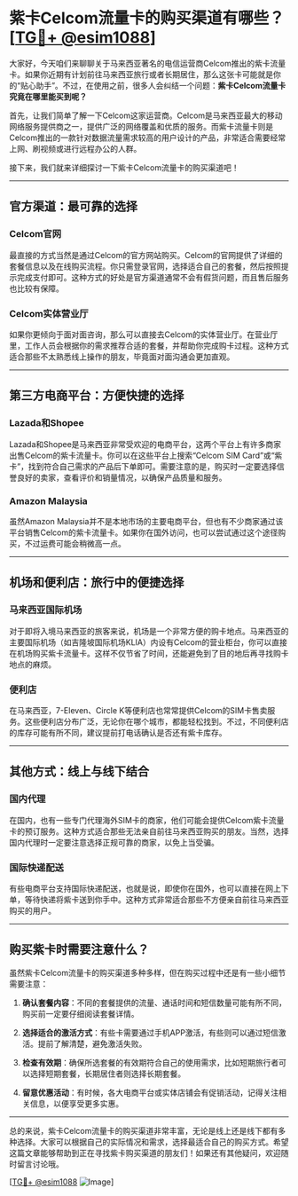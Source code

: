# 紫卡Celcom流量卡的购买渠道有哪些？[[TG💪+ @esim1088](https://t.me/s/esim1088)]

大家好，今天咱们来聊聊关于马来西亚著名的电信运营商Celcom推出的紫卡流量卡。如果你近期有计划前往马来西亚旅行或者长期居住，那么这张卡可能就是你的“贴心助手”。不过，在使用之前，很多人会纠结一个问题：**紫卡Celcom流量卡究竟在哪里能买到呢？**

首先，让我们简单了解一下Celcom这家运营商。Celcom是马来西亚最大的移动网络服务提供商之一，提供广泛的网络覆盖和优质的服务。而紫卡流量卡则是Celcom推出的一款针对数据流量需求较高的用户设计的产品，非常适合需要经常上网、刷视频或进行远程办公的人群。

接下来，我们就来详细探讨一下紫卡Celcom流量卡的购买渠道吧！

---

## 官方渠道：最可靠的选择

### Celcom官网
最直接的方式当然是通过Celcom的官方网站购买。Celcom的官网提供了详细的套餐信息以及在线购买流程。你只需登录官网，选择适合自己的套餐，然后按照提示完成支付即可。这种方式的好处是官方渠道通常不会有假货问题，而且售后服务也比较有保障。

### Celcom实体营业厅
如果你更倾向于面对面咨询，那么可以直接去Celcom的实体营业厅。在营业厅里，工作人员会根据你的需求推荐合适的套餐，并帮助你完成购卡过程。这种方式适合那些不太熟悉线上操作的朋友，毕竟面对面沟通会更加直观。

---

## 第三方电商平台：方便快捷的选择

### Lazada和Shopee
Lazada和Shopee是马来西亚非常受欢迎的电商平台，这两个平台上有许多商家出售Celcom的紫卡流量卡。你可以在这些平台上搜索“Celcom SIM Card”或“紫卡”，找到符合自己需求的产品后下单即可。需要注意的是，购买时一定要选择信誉良好的卖家，查看评价和销量情况，以确保产品质量和服务。

### Amazon Malaysia
虽然Amazon Malaysia并不是本地市场的主要电商平台，但也有不少商家通过该平台销售Celcom的紫卡流量卡。如果你在国外访问，也可以尝试通过这个途径购买，不过运费可能会稍微高一点。

---

## 机场和便利店：旅行中的便捷选择

### 马来西亚国际机场
对于即将入境马来西亚的旅客来说，机场是一个非常方便的购卡地点。马来西亚的主要国际机场（如吉隆坡国际机场KLIA）内设有Celcom的营业柜台，你可以直接在机场购买紫卡流量卡。这样不仅节省了时间，还能避免到了目的地后再寻找购卡地点的麻烦。

### 便利店
在马来西亚，7-Eleven、Circle K等便利店也常常提供Celcom的SIM卡售卖服务。这些便利店分布广泛，无论你在哪个城市，都能轻松找到。不过，不同便利店的库存可能有所不同，建议提前打电话确认是否还有紫卡库存。

---

## 其他方式：线上与线下结合

### 国内代理
在国内，也有一些专门代理海外SIM卡的商家，他们可能会提供Celcom紫卡流量卡的预订服务。这种方式适合那些无法亲自前往马来西亚购买的朋友。当然，选择国内代理时一定要注意选择正规可靠的商家，以免上当受骗。

### 国际快递配送
有些电商平台支持国际快递配送，也就是说，即使你在国外，也可以直接在网上下单，等待快递将紫卡送到你手中。这种方式非常适合那些不方便亲自前往马来西亚购买的用户。

---

## 购买紫卡时需要注意什么？

虽然紫卡Celcom流量卡的购买渠道多种多样，但在购买过程中还是有一些小细节需要注意：

1. **确认套餐内容**：不同的套餐提供的流量、通话时间和短信数量可能有所不同，购买前一定要仔细阅读套餐详情。
   
2. **选择适合的激活方式**：有些卡需要通过手机APP激活，有些则可以通过短信激活。提前了解清楚，避免激活失败。

3. **检查有效期**：确保所选套餐的有效期符合自己的使用需求，比如短期旅行者可以选择短期套餐，长期居住者则选择长期套餐。

4. **留意优惠活动**：有时候，各大电商平台或实体店铺会有促销活动，记得关注相关信息，以便享受更多实惠。

---

总的来说，紫卡Celcom流量卡的购买渠道非常丰富，无论是线上还是线下都有多种选择。大家可以根据自己的实际情况和需求，选择最适合自己的购买方式。希望这篇文章能够帮助到正在寻找紫卡购买渠道的朋友们！如果还有其他疑问，欢迎随时留言讨论哦。

[[TG💪+ @esim1088](https://t.me/s/esim1088) ![Image](https://i.postimg.cc/4NQfJmqS/Snipaste-2025-05-13-00-14-12.png)]